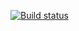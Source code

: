 [![Build status](https://ci.appveyor.com/api/projects/status/sn2trgp1gyflo01e?svg=true)](https://ci.appveyor.com/project/AbdulovADA/autojava2apici)
